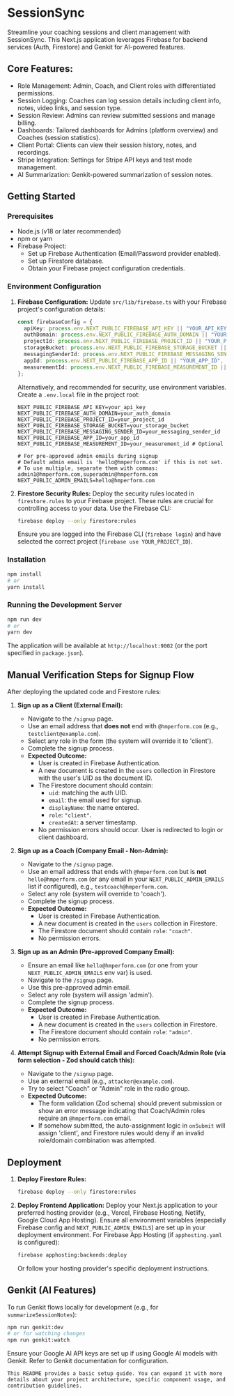 
# SessionSync

Streamline your coaching sessions and client management with SessionSync. This Next.js application leverages Firebase for backend services (Auth, Firestore) and Genkit for AI-powered features.

## Core Features:

- Role Management: Admin, Coach, and Client roles with differentiated permissions.
- Session Logging: Coaches can log session details including client info, notes, video links, and session type.
- Session Review: Admins can review submitted sessions and manage billing.
- Dashboards: Tailored dashboards for Admins (platform overview) and Coaches (session statistics).
- Client Portal: Clients can view their session history, notes, and recordings.
- Stripe Integration: Settings for Stripe API keys and test mode management.
- AI Summarization: Genkit-powered summarization of session notes.

## Getting Started

### Prerequisites

- Node.js (v18 or later recommended)
- npm or yarn
- Firebase Project:
    - Set up Firebase Authentication (Email/Password provider enabled).
    - Set up Firestore database.
    - Obtain your Firebase project configuration credentials.

### Environment Configuration

1.  **Firebase Configuration:**
    Update `src/lib/firebase.ts` with your Firebase project's configuration details:
    ```typescript
    const firebaseConfig = {
      apiKey: process.env.NEXT_PUBLIC_FIREBASE_API_KEY || "YOUR_API_KEY",
      authDomain: process.env.NEXT_PUBLIC_FIREBASE_AUTH_DOMAIN || "YOUR_AUTH_DOMAIN",
      projectId: process.env.NEXT_PUBLIC_FIREBASE_PROJECT_ID || "YOUR_PROJECT_ID",
      storageBucket: process.env.NEXT_PUBLIC_FIREBASE_STORAGE_BUCKET || "YOUR_STORAGE_BUCKET",
      messagingSenderId: process.env.NEXT_PUBLIC_FIREBASE_MESSAGING_SENDER_ID || "YOUR_MESSAGING_SENDER_ID",
      appId: process.env.NEXT_PUBLIC_FIREBASE_APP_ID || "YOUR_APP_ID",
      measurementId: process.env.NEXT_PUBLIC_FIREBASE_MEASUREMENT_ID || "YOUR_MEASUREMENT_ID" // Optional
    };
    ```
    Alternatively, and recommended for security, use environment variables. Create a `.env.local` file in the project root:
    ```env
    NEXT_PUBLIC_FIREBASE_API_KEY=your_api_key
    NEXT_PUBLIC_FIREBASE_AUTH_DOMAIN=your_auth_domain
    NEXT_PUBLIC_FIREBASE_PROJECT_ID=your_project_id
    NEXT_PUBLIC_FIREBASE_STORAGE_BUCKET=your_storage_bucket
    NEXT_PUBLIC_FIREBASE_MESSAGING_SENDER_ID=your_messaging_sender_id
    NEXT_PUBLIC_FIREBASE_APP_ID=your_app_id
    NEXT_PUBLIC_FIREBASE_MEASUREMENT_ID=your_measurement_id # Optional

    # For pre-approved admin emails during signup
    # Default admin email is 'hello@hmperform.com' if this is not set.
    # To use multiple, separate them with commas: admin1@hmperform.com,superadmin@hmperform.com
    NEXT_PUBLIC_ADMIN_EMAILS=hello@hmperform.com 
    ```

2.  **Firestore Security Rules:**
    Deploy the security rules located in `firestore.rules` to your Firebase project. These rules are crucial for controlling access to your data.
    Use the Firebase CLI:
    ```bash
    firebase deploy --only firestore:rules
    ```
    Ensure you are logged into the Firebase CLI (`firebase login`) and have selected the correct project (`firebase use YOUR_PROJECT_ID`).

### Installation

```bash
npm install
# or
yarn install
```

### Running the Development Server

```bash
npm run dev
# or
yarn dev
```
The application will be available at `http://localhost:9002` (or the port specified in `package.json`).

## Manual Verification Steps for Signup Flow

After deploying the updated code and Firestore rules:

1.  **Sign up as a Client (External Email):**
    *   Navigate to the `/signup` page.
    *   Use an email address that **does not** end with `@hmperform.com` (e.g., `testclient@example.com`).
    *   Select any role in the form (the system will override it to 'client').
    *   Complete the signup process.
    *   **Expected Outcome:**
        *   User is created in Firebase Authentication.
        *   A new document is created in the `users` collection in Firestore with the user's UID as the document ID.
        *   The Firestore document should contain:
            *   `uid`: matching the auth UID.
            *   `email`: the email used for signup.
            *   `displayName`: the name entered.
            *   `role`: `"client"`.
            *   `createdAt`: a server timestamp.
        *   No permission errors should occur. User is redirected to login or client dashboard.

2.  **Sign up as a Coach (Company Email - Non-Admin):**
    *   Navigate to the `/signup` page.
    *   Use an email address that ends with `@hmperform.com` but is **not** `hello@hmperform.com` (or any email in your `NEXT_PUBLIC_ADMIN_EMAILS` list if configured), e.g., `testcoach@hmperform.com`.
    *   Select any role (system will override to 'coach').
    *   Complete the signup process.
    *   **Expected Outcome:**
        *   User is created in Firebase Authentication.
        *   A new document is created in the `users` collection in Firestore.
        *   The Firestore document should contain `role`: `"coach"`.
        *   No permission errors.

3.  **Sign up as an Admin (Pre-approved Company Email):**
    *   Ensure an email like `hello@hmperform.com` (or one from your `NEXT_PUBLIC_ADMIN_EMAILS` env var) is used.
    *   Navigate to the `/signup` page.
    *   Use this pre-approved admin email.
    *   Select any role (system will assign 'admin').
    *   Complete the signup process.
    *   **Expected Outcome:**
        *   User is created in Firebase Authentication.
        *   A new document is created in the `users` collection in Firestore.
        *   The Firestore document should contain `role`: `"admin"`.
        *   No permission errors.

4.  **Attempt Signup with External Email and Forced Coach/Admin Role (via form selection - Zod should catch this):**
    *   Navigate to the `/signup` page.
    *   Use an external email (e.g., `attacker@example.com`).
    *   Try to select "Coach" or "Admin" role in the radio group.
    *   **Expected Outcome:**
        *   The form validation (Zod schema) should prevent submission or show an error message indicating that Coach/Admin roles require an `@hmperform.com` email.
        *   If somehow submitted, the auto-assignment logic in `onSubmit` will assign 'client', and Firestore rules would deny if an invalid role/domain combination was attempted.

## Deployment

1.  **Deploy Firestore Rules:**
    ```bash
    firebase deploy --only firestore:rules
    ```

2.  **Deploy Frontend Application:**
    Deploy your Next.js application to your preferred hosting provider (e.g., Vercel, Firebase Hosting, Netlify, Google Cloud App Hosting). Ensure all environment variables (especially Firebase config and `NEXT_PUBLIC_ADMIN_EMAILS`) are set up in your deployment environment.
    For Firebase App Hosting (if `apphosting.yaml` is configured):
    ```bash
    firebase apphosting:backends:deploy
    ```
    Or follow your hosting provider's specific deployment instructions.

## Genkit (AI Features)

To run Genkit flows locally for development (e.g., for `summarizeSessionNotes`):
```bash
npm run genkit:dev
# or for watching changes
npm run genkit:watch
```
Ensure your Google AI API keys are set up if using Google AI models with Genkit. Refer to Genkit documentation for configuration.
```
This README provides a basic setup guide. You can expand it with more details about your project architecture, specific component usage, and contribution guidelines.
